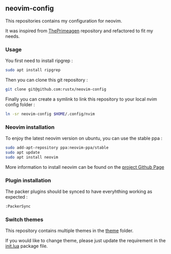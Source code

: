 ## neovim-config 

This repositories contains my configuration for neovim.

It was inspired from [ThePrimeagen](https://github.com/ThePrimeagen/init.lua) repository and refactored to fit my needs.

### Usage

You first need to install ripgrep : 

```bash
sudo apt install ripgrep
```

Then you can clone this git repository : 

```bash
git clone git@github.com:rustx/neovim-config
```

Finally you can create a symlink to link this repository to your local nvim config folder : 

```bash
ln -sr neovim-config $HOME/.config/nvim
```

### Neovim installation 

To enjoy the latest neovim version on ubuntu, you can use the stable ppa : 

```bash
sudo add-apt-repository ppa:neovim-ppa/stable
sudo apt update
sudo apt install neovim
```

More information to install neovim can be found on the [project Github Page](https://github.com/neovim/neovim/wiki/Installing-Neovim)

### Plugin installation

The packer plugins should be synced to have everyhthing working as expected : 

```bash
:PackerSync
```

### Switch themes

This repository contains multiple themes in the [theme](lua/teknicity/theme) folder.

If you would like to change theme, please just update the requirement in the [init.lua](lua/teknicity/theme/init.lua) package file.

